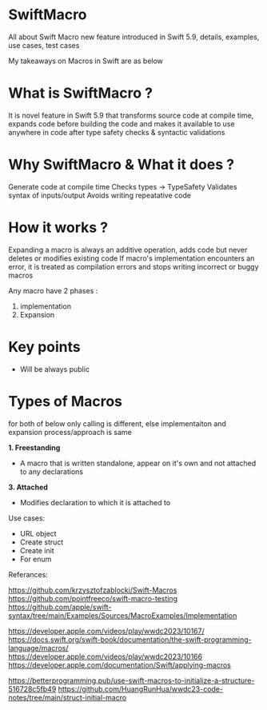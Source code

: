 # SwiftMacro
All about Swift Macro new feature introduced in Swift 5.9, details, examples, use cases, test cases

My takeaways on Macros in Swift are as below

# What is SwiftMacro ?

It is novel feature in Swift 5.9 that transforms source code at compile time, expands code before building the code and makes it available to use anywhere in code after type safety checks & syntactic validations

# Why SwiftMacro & What it does ? 

Generate code at compile time
Checks types -> TypeSafety
Validates syntax of inputs/output
Avoids writing repeatative code

# How it works ?

Expanding a macro is always an additive operation, adds code but never deletes or modifies existing code
If macro's implementation encounters an error, it is treated as compilation errors and stops writing incorrect or buggy macros

Any macro have 2 phases :
1. implementation
2. Expansion

# Key points

- Will be always public

# Types of Macros 

for both of below only calling is different, else implementaiton and expansion process/approach is same

**1. Freestanding**
   - A macro that is written standalone, appear on it's own and not attached to any declarations

**3. Attached**
   - Modifies declaration to which it is attached to

Use cases:
- URL object
- Create struct
- Create init
- For enum


Referances:

https://github.com/krzysztofzablocki/Swift-Macros
https://github.com/pointfreeco/swift-macro-testing
https://github.com/apple/swift-syntax/tree/main/Examples/Sources/MacroExamples/Implementation

https://developer.apple.com/videos/play/wwdc2023/10167/
https://docs.swift.org/swift-book/documentation/the-swift-programming-language/macros/
https://developer.apple.com/videos/play/wwdc2023/10166
https://developer.apple.com/documentation/Swift/applying-macros

https://betterprogramming.pub/use-swift-macros-to-initialize-a-structure-516728c5fb49
https://github.com/HuangRunHua/wwdc23-code-notes/tree/main/struct-initial-macro





